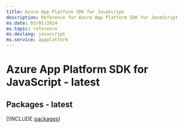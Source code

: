 ```yaml
---
title: Azure App Platform SDK for JavaScript
description: Reference for Azure App Platform SDK for JavaScript
ms.date: 03/01/2024
ms.topic: reference
ms.devlang: javascript
ms.service: appplatform
---
```

# Azure App Platform SDK for JavaScript - latest
## Packages - latest
[!INCLUDE [packages](app-platform-index.md)]